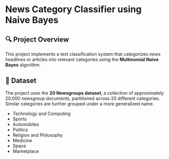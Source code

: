 # News Category Classifier using Naive Bayes

## 🔍 Project Overview

This project implements a text classification system that categorizes news headlines or articles into relevant categories using the **Multinomial Naive Bayes** algorithm.

## 📂 Dataset

The project uses the **20 Newsgroups dataset**, a collection of approximately 20,000 newsgroup documents, partitioned across 20 different categories. Similar categories are further grouped under a more generalized name.

- Technology and Computing
- Sports
- Automobiles
- Politics
- Religion and Philosophy
- Medicine
- Space
- Marketplace
